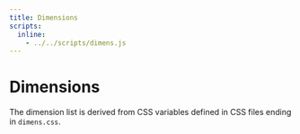 ```yaml
---
title: Dimensions
scripts:
  inline:
    - ../../scripts/dimens.js
---
```


# Dimensions

The dimension list is derived from CSS variables defined in CSS files ending in `dimens.css`.

<div class='__hopin__js-dimensions'></div>